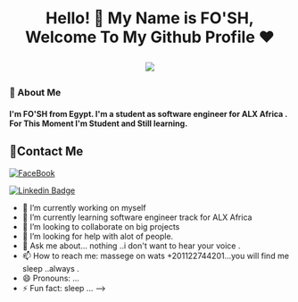 <h1 align="center">Hello! 👋 <!-- <img src="https://raw.githubusercontent.com/MartinHeinz/MartinHeinz/master/wave.gif" width="25px"> --> My Name is FO'SH, Welcome To My Github Profile ♥
<p align="center">
  <img src="https://readme-typing-svg.demolab.com/?lines=+{وَ+قُلْ+رَبِّ+زِدْنِي+عِلْماً}+قال+تعالى" style="color:black" />
</p>
</h1>

<!-- # Hello! <img src="https://raw.githubusercontent.com/MartinHeinz/MartinHeinz/master/wave.gif" width="30px"> My Name is FO'SH, Welcome To My Github Profile ♥  -->






<h3>🚀 About Me</h3> 
<h4> I'm FO'SH from Egypt. I'm a student as software engineer for ALX Africa . For This Moment I'm Student and Still learning. </h4>



## 🔗Contact Me
[![FaceBook](https://img.shields.io/badge/FaceBook-385490?style=for-the-badge&logo=FaceBook&logoColor=white)](https://www.facebook.com/mahmoud.elfouad)

[![Linkedin Badge](https://img.shields.io/badge/-LinkedIn-blue?style=flat-square&logo=Linkedin&logoColor=white&link=https://https://www.linkedin.com/in/mahmoud-elfouad-73b88521b/)](https://www.linkedin.com/in/mahmoud-elfouad-73b88521b/)








- 🔭 I’m currently working on myself
- 🌱 I’m currently learning software engineer track for ALX Africa
- 👯 I’m looking to collaborate on big projects
- 🤔 I’m looking for help with alot of people.
- 💬 Ask me about... nothing ..i don't want to hear your voice .
- 📫 How to reach me: massege on wats +201122744201...you will find me sleep ..always .
- 😄 Pronouns: ...
- ⚡ Fun fact: sleep ...
-->
